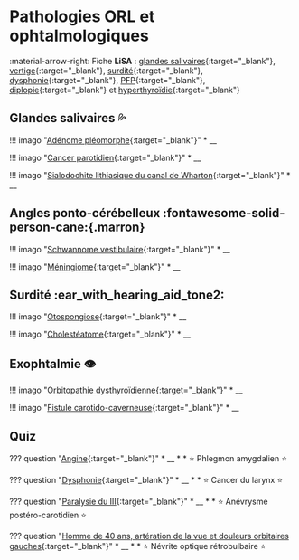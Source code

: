 # Pathologies ORL et ophtalmologiques

:material-arrow-right: Fiche **LiSA** : [glandes salivaires](https://livret.uness.fr/lisa/Pathologie_des_glandes_salivaires){:target="_blank"}, [vertige](https://livret.uness.fr/lisa/Vertige){:target="_blank"}, [surdité](https://livret.uness.fr/lisa/Alt%C3%A9ration_de_la_fonction_auditive){:target="_blank"}, [dysphonie](https://livret.uness.fr/lisa/Trouble_aigu_de_la_parole._Dysphonie){:target="_blank"}, [PFP](https://livret.uness.fr/lisa/Paralysie_faciale){:target="_blank"}, [diplopie](https://livret.uness.fr/lisa/Diplopie){:target="_blank"} et [hyperthyroïdie](https://livret.uness.fr/lisa/Hyperthyro%C3%AFdie){:target="_blank"}


## Glandes salivaires :sweat_drops:

!!! imago "[Adénome pléomorphe](){:target="_blank"}"
    * __

!!! imago "[Cancer parotidien](){:target="_blank"}"
    * __

!!! imago "[Sialodochite lithiasique du canal de Wharton](){:target="_blank"}"
    * __


## Angles ponto-cérébelleux :fontawesome-solid-person-cane:{.marron}

!!! imago "[Schwannome vestibulaire](){:target="_blank"}"
    * __

!!! imago "[Méningiome](){:target="_blank"}"
    * __


## Surdité :ear_with_hearing_aid_tone2:

!!! imago "[Otospongiose](){:target="_blank"}"
    * __

!!! imago "[Cholestéatome](){:target="_blank"}"
    * __


## Exophtalmie :eye:

!!! imago "[Orbitopathie dysthyroïdienne](){:target="_blank"}"
    * __

!!! imago "[Fistule carotido-caverneuse](){:target="_blank"}"
    * __


## Quiz

??? question "[Angine](){:target="_blank"}"
    * __
    *
    * :star: Phlegmon amygdalien :star:

??? question "[Dysphonie](){:target="_blank"}"
    * __
    * 
    * :star: Cancer du larynx :star:

??? question "[Paralysie du III](){:target="_blank"}"
    * __
    * 
    * :star: Anévrysme postéro-carotidien :star:

??? question "[Homme de 40 ans, artération de la vue et douleurs orbitaires gauches](https://radiopaedia.org/cases/160621/studies/131362?lang=gb){:target="_blank"}"
    * __
    *
    * :star: Névrite optique rétrobulbaire :star: